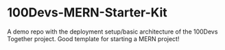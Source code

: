 # 100Devs-MERN-Starter-Kit
A demo repo with the deployment setup/basic architecture of the 100Devs Together project. Good template for starting a MERN project!
